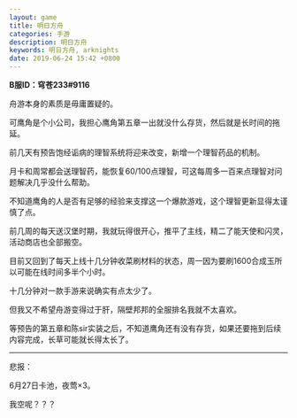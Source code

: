 ```yaml
---
layout: game
title: 明日方舟
categories: 手游
description: 明日方舟
keywords: 明日方舟, arknights
date: 2019-06-24 15:42 +0800
---
```


**B服ID：穹苍233#9116**

舟游本身的素质是毋庸置疑的。

可鹰角是个小公司，我担心鹰角第五章一出就没什么存货，然后就是长时间的拖延。

前几天有预告饱经诟病的理智系统将迎来改变，新增一个理智药品的机制。

月卡和周常都会送理智药，能恢复60/100点理智，可这每周多一百来点理智对问题解决几乎没什么帮助。

不知道鹰角的人是否有足够的经验来支撑这一个爆款游戏，这个理智更新显得太谨慎了点。

前几周的每天送汉堡时期，我就玩得很开心，推平了主线，精二了能天使和闪灵，活动商店也全部搬空。

目前又回到了每天上线十几分钟收菜刷材料的状态，周一因为要刷1600合成玉所以可能在线时间多半个小时。

十几分钟对一款手游来说确实有点太少了。

但我又不希望舟游变得过于肝，隔壁邦邦的全服排名我就不太喜欢。

等预告的第五章和陈sir实装之后，不知道鹰角还有没有存货，如果还要拖到后续内容完成，长草可能就长得太长了。

--------

悲报：

6月27日卡池，夜莺×3。

我空呢？？？
